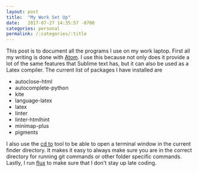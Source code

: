 ```yaml
---
layout: post
title:  "My Work Set Up"
date:   2017-07-27 14:35:57 -0700
categories: personal
permalink: /:categories/:title
---
```


This post is to document all the programs I use on my work laptop. First all my writing is done with [Atom][atom-link]. I use this because not only does it provide a lot of the same features that Sublime text has, but it can also be used as a Latex compiler. The current list of packages I have installed are


- autoclose-html
- autocomplete-python
- kite
- language-latex
- latex
- linter
- linter-htmlhint
- minimap-plus
- pigments

I also use the [cd to][cd-link] tool to be able to open a terminal window in the current finder directory. It makes it easy to always make sure you are in the correct directory for running git commands or other folder specific commands. Lastly, I run [flux][flux-link] to make sure that I don't stay up late coding.

[atom-link]: https://atom.io
[cd-link]:   https://github.com/jbtule/cdto
[flux-link]: https://justgetflux.com
